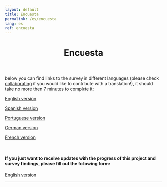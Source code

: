 ```yaml
---
layout: default
title: Encuesta
permalink: /es/encuesta
lang: es
ref: encuesta
---
```


<center>
  <h1> Encuesta </h1>
</center>

<br>

#### 

below you can find links to the survey in different languages (please check [collaborating](link) if you would like to contribute with a translation!), it should take no more then 7 minutes to complete it:


[English version](http://ec2-3-17-144-2.us-east-2.compute.amazonaws.com/index.php/456854?lang=en)

[Spanish version](http://ec2-3-17-144-2.us-east-2.compute.amazonaws.com/index.php/456854?lang=es)

[Portuguese version](http://ec2-3-17-144-2.us-east-2.compute.amazonaws.com/index.php/456854?lang=pt-BR)

[German version](http://ec2-3-17-144-2.us-east-2.compute.amazonaws.com/index.php/456854?lang=de)

[French version](http://ec2-3-17-144-2.us-east-2.compute.amazonaws.com/index.php/456854?lang=fr)

<br>

#### If you just want to receive updates with the progress of this project and survey findings, please fill out the following form:

[English version](http://ec2-3-17-144-2.us-east-2.compute.amazonaws.com/index.php/432173?lang=en)

---

<!--
{% raw %}

 <div class="scratch-preview">
 <iframe src="http://ec2-3-17-144-2.us-east-2.compute.amazonaws.com/index.php/456854?lang=en" width="640" height="800" frameborder="1" marginheight="0" marginwidth="0">
 </iframe>

{% endraw %}
-->
